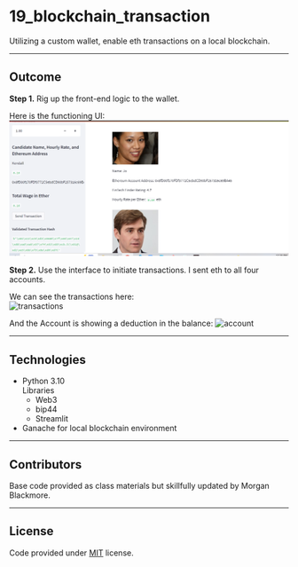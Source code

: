 # 19_blockchain_transaction

Utilizing a custom wallet, enable eth transactions on a local blockchain. 

---  

## Outcome  

**Step 1.** Rig up the front-end logic to the wallet.

Here is the functioning UI:
![front_end](Starter_Code\Starter_Code\Images\front_end.png)

**Step 2.** Use the interface to initiate transactions. I sent eth to all four accounts.
  
We can see the transactions here:  
![transactions](Starter_Code\Starter_Code\Images\transctions.png)

And the Account is showing a deduction in the balance:
![account](Starter_Code\Starter_Code\Images\ganache_accounts)
  
---

## Technologies  
* Python 3.10  
    Libraries  
    * Web3  
    * bip44  
    * Streamlit  
* Ganache for local blockchain environment

---  

## Contributors  
Base code provided as class materials but skillfully updated by Morgan Blackmore.  

---  

## License  
Code provided under [MIT](https://mit-license.org/) license.


